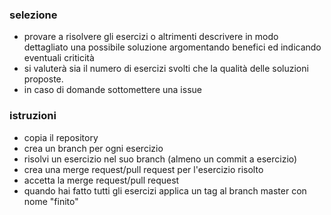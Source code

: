 ### selezione
- provare a risolvere gli esercizi o altrimenti descrivere in modo dettagliato una possibile soluzione argomentando benefici ed indicando eventuali criticità
- si valuterà sia il numero di esercizi svolti che la qualità delle soluzioni proposte.
- in caso di domande sottomettere una issue

### istruzioni
- copia il repository
- crea un branch per ogni esercizio
- risolvi un esercizio nel suo branch (almeno un commit a esercizio)
- crea una merge request/pull request per l'esercizio risolto
- accetta la merge request/pull request
- quando hai fatto tutti gli esercizi applica un tag al branch master con nome "finito"

